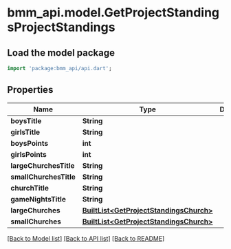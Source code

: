 # bmm_api.model.GetProjectStandingsProjectStandings

## Load the model package
```dart
import 'package:bmm_api/api.dart';
```

## Properties
Name | Type | Description | Notes
------------ | ------------- | ------------- | -------------
**boysTitle** | **String** |  | [optional] 
**girlsTitle** | **String** |  | [optional] 
**boysPoints** | **int** |  | [optional] 
**girlsPoints** | **int** |  | [optional] 
**largeChurchesTitle** | **String** |  | [optional] 
**smallChurchesTitle** | **String** |  | [optional] 
**churchTitle** | **String** |  | [optional] 
**gameNightsTitle** | **String** |  | [optional] 
**largeChurches** | [**BuiltList&lt;GetProjectStandingsChurch&gt;**](GetProjectStandingsChurch.md) |  | [optional] 
**smallChurches** | [**BuiltList&lt;GetProjectStandingsChurch&gt;**](GetProjectStandingsChurch.md) |  | [optional] 

[[Back to Model list]](../README.md#documentation-for-models) [[Back to API list]](../README.md#documentation-for-api-endpoints) [[Back to README]](../README.md)


